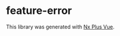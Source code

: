 # feature-error

This library was generated with [Nx Plus Vue](https://github.com/ZachJW34/nx-plus/tree/master/libs/vue).
